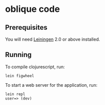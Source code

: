 # oblique code

## Prerequisites

You will need [Leiningen][1] 2.0 or above installed.

[1]: https://github.com/technomancy/leiningen

## Running

To compile clojurescript, run:

    lein figwheel

To start a web server for the application, run:

```
lein repl
user=> (dev)
```




